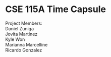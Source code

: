 # CSE 115A Time Capsule

Project Members:  
Daniel Zuniga  
Jovita Martinez  
Kyle Won  
Marianna Marcelline  
Ricardo Gonzalez  
